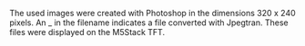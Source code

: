 The used images were created with Photoshop in the dimensions 320 x 240 pixels. 
An _ in the filename indicates a file converted with Jpegtran. 
These files were displayed on the M5Stack TFT.

